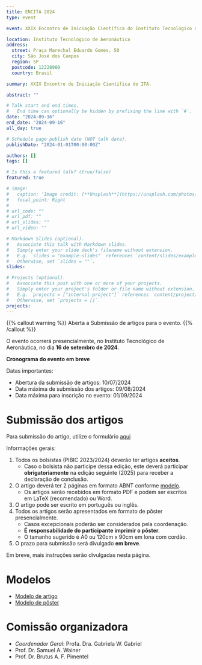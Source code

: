```yaml
---
title: ENCITA 2024
type: event

event: XXIX Encontro de Iniciação Científica do Instituto Tecnológico de Aeronáutica

location: Instituto Tecnológico de Aeronáutica
address:
  street: Praça Marechal Eduardo Gomes, 50
  city: São José dos Campos
  region: SP
  postcode: 12228900
  country: Brasil

summary: XXIX Encontro de Iniciação Científica do ITA.

abstract: ""

# Talk start and end times.
#   End time can optionally be hidden by prefixing the line with `#`.
date: "2024-09-16"
end_date: "2024-09-16"
all_day: true

# Schedule page publish date (NOT talk date).
publishDate: "2024-01-01T00:00:00Z"

authors: []
tags: []

# Is this a featured talk? (true/false)
featured: true

# image:
#   caption: 'Image credit: [**Unsplash**](https://unsplash.com/photos/bzdhc5b3Bxs)'
#   focal_point: Right
#
# url_code: ""
# url_pdf: ""
# url_slides: ""
# url_video: ""

# Markdown Slides (optional).
#   Associate this talk with Markdown slides.
#   Simply enter your slide deck's filename without extension.
#   E.g. `slides = "example-slides"` references `content/slides/example-slides.md`.
#   Otherwise, set `slides = ""`.
slides:

# Projects (optional).
#   Associate this post with one or more of your projects.
#   Simply enter your project's folder or file name without extension.
#   E.g. `projects = ["internal-project"]` references `content/project/deep-learning/index.md`.
#   Otherwise, set `projects = []`.
projects:
---
```


{{% callout warning %}}
Aberta a Submissão de artigos para o evento.
{{% /callout %}}

O evento ocorrerá presencialmente, no Instituto Tecnológico
de Aeronáutica, no dia **16 de setembro de 2024**.

**Cronograma do evento em breve**

Datas importantes:

- Abertura da submissão de artigos: 10/07/2024
- Data máxima de submissão dos artigos: 09/08/2024
- Data máxima para inscrição no evento: 01/09/2024

# Submissão dos artigos

Para submissão do artigo, utilize o formulário [aqui](https://airtable.com/apptdbpfnd4qobPYk/pag4iQiFrqj8obVKL/form)

Informações gerais:

1. Todos os bolsistas (PIBIC 2023/2024) deverão ter artigos **aceitos**.
    - Caso o bolsista não participe dessa edição, este deverá participar
      **obrigatoriamente** na edição seguinte (2025) para receber a declaração
      de conclusão.
1. O artigo deverá ter 2 páginas em formato ABNT conforme [modelo](/documentos/modelos/artigo-encita-modelo.zip).
    - Os artigos serão recebidos em formato PDF e podem ser escritos em LaTeX (recomendado) ou Word.
1. O artigo pode ser escrito em português ou inglês.
1. Todos os artigos serão apresentados em formato de pôster presencialmente.
    - Casos excepcionais poderão ser considerados pela coordenação.
    - **É responsabilidade do participante imprimir o pôster**.
    - O tamanho sugerido é A0 ou 120cm x 90cm em lona com cordão.
1. O prazo para submissão será divulgado **em breve**.

Em breve, mais instruções serão divulgadas nesta página.

# Modelos

- [Modelo de artigo](/documentos/modelos/artigo-encita-modelo.zip)
- [Modelo de pôster](/documentos/modelos/poster-encita-modelo.pptx)

# Comissão organizadora

- *Coordenador Geral*: Profa. Dra. Gabriela W. Gabriel
- Prof. Dr. Samuel A. Wainer
- Prof. Dr. Brutus A. F. Pimentel
